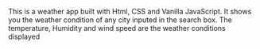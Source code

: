 This is a weather app built with Html, CSS and Vanilla JavaScript. It shows you the weather condition of any city inputed in the search box. The temperature, Humidity and wind speed are the weather conditions displayed